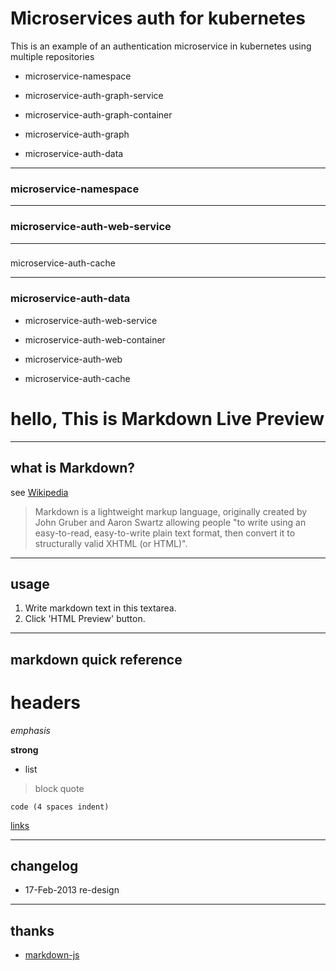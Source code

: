# Microservices auth for kubernetes

This is an example of an authentication microservice in kubernetes using multiple repositories

* microservice-namespace

* microservice-auth-graph-service
* microservice-auth-graph-container
* microservice-auth-graph

* microservice-auth-data

----
### microservice-namespace

----
### microservice-auth-web-service

----
###


microservice-auth-cache

----
### microservice-auth-data



* microservice-auth-web-service
* microservice-auth-web-container
* microservice-auth-web

* microservice-auth-cache




















# hello, This is Markdown Live Preview


----
## what is Markdown?
see [Wikipedia](https://en.wikipedia.org/wiki/Markdown)

> Markdown is a lightweight markup language, originally created by John Gruber and Aaron Swartz allowing people "to write using an easy-to-read, easy-to-write plain text format, then convert it to structurally valid XHTML (or HTML)".

----
## usage
1. Write markdown text in this textarea.
2. Click 'HTML Preview' button.

----
## markdown quick reference
# headers

*emphasis*

**strong**

* list

>block quote

    code (4 spaces indent)
[links](https://wikipedia.org)

----
## changelog
* 17-Feb-2013 re-design

----
## thanks
* [markdown-js](https://github.com/evilstreak/markdown-js)
